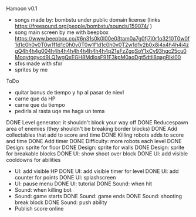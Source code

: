 Hamoon v0.1

- songs made by: bombstu under public domain license (links https://freesound.org/people/bombstu/sounds/159074/ )
- song main screen by me with beepbox https://www.beepbox.co/#6n31s0k0l00e03tam0a7g0fj7i0r1o3210T0w0f1d1c0h0v0T0w1f1d1c0h0v0T0w1f1d1c0h0v0T2w1d1v2b0x8i4x4h4h4i4zgQ4h4h4g004h4h4h4h4h4h4h4h4h4p21eFzZgqSoY1xCv93hgc25cu0Moqytgqycd9LQ1wgQxEGH8MdlosF91F3kpM0aoDgt5dtll8qagRlkl00
- sfxs made with sfxr
- sprites by me


ToDo
- quitar bonus de tiempo y hp al pasar de nievl
- carne que da HP
- carne que da tiempo
- pedirla al rasta uqe me haga un tema



DONE Level generator: it shouldn't block your way off
DONE Reducespawn area of enemies (they shouldn't be breaking border blocks)
DONE Add collectables that add to score and time
DONE Killing robots adds to score and time
DONE Add timer
DONE Difficulty: more robots each level
DONE Design: sprite for floor
DONE Design: sprite for walls
DONE Design: sprite for breakable blocks
DONE UI: show shoot over block
DONE UI: add visible cooldowns for abilities
- UI: add visible HP
DONE UI: add visible timer for level
DONE UI: add counter for points
DONE UI: splashscreen
- UI: pause menu
DONE UI: tutorial
DONE Sound: when hit
- Sound: when killing bot
- Sound: game starts
DONE Sound: game ends
DONE Sound: shooting break block
DONE Sound: push ability
- Publish score online
